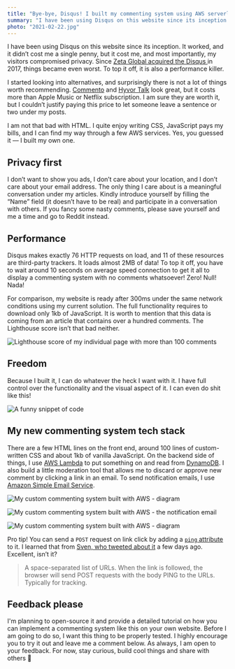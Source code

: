 ```yaml
---
title: "Bye-bye, Disqus! I built my commenting system using AWS serverless stack and Netlify build hooks!"
summary: "I have been using Disqus on this website since its inception. It worked, and it didn’t cost me a single penny, but it cost me, and most importantly, my visitors compromised privacy. I started looking into alternatives, and surprisingly there is not a lot of things worth recommending. Yes, you guessed it — I built my own one."
photo: "2021-02-22.jpg"
---
```


I have been using Disqus on this website since its inception. It worked, and it didn’t cost me a single penny, but it cost me, and most importantly, my visitors compromised privacy. Since [Zeta Global acquired the Disqus ](https://techcrunch.com/2017/12/05/zeta-global-acquires-commenting-service-disqus) in 2017, things became even worst. To top it off, it is also a performance killer.

I started looking into alternatives, and surprisingly there is not a lot of things worth recommending. [Commento](https://commento.io) and [Hyvor Talk](https://talk.hyvor.com) look great, but it costs more than Apple Music or Netflix subscription. I am sure they are worth it, but I couldn’t justify paying this price to let someone leave a sentence or two under my posts.

I am not that bad with HTML. I quite enjoy writing CSS, JavaScript pays my bills, and I can find my way through a few AWS services. Yes, you guessed it — I built my own one.

## Privacy first

I don’t want to show you ads, I don’t care about your location, and I don’t care about your email address. The only thing I care about is a meaningful conversation under my articles. Kindly introduce yourself by filling the “Name” field (it doesn’t have to be real) and participate in a conversation with others. If you fancy some nasty comments, please save yourself and me a time and go to Reddit instead.

## Performance

Disqus makes exactly 76 HTTP requests on load, and 11 of these resources are third-party trackers. It loads almost 2MB of data! To top it off, you have to wait around 10 seconds on average speed connection to get it all to display a commenting system with no comments whatsoever! Zero! Null! Nada!

For comparison, my website is ready after 300ms under the same network conditions using my current solution. The full functionality requires to download only 1kb of JavaScript. It is worth to mention that this data is coming from an article that contains over a hundred comments. The Lighthouse score isn’t that bad neither.

![Lighthouse score of my individual page with more than 100 comments](/photos/2021-02-22-1.png)

## Freedom

Because I built it, I can do whatever the heck I want with it. I have full control over the functionality and the visual aspect of it. I can even do shit like this!

![A funny snippet of code](/photos/2021-02-22-2.jpg)

## My new commenting system tech stack

There are a few HTML lines on the front end, around 100 lines of custom-written CSS and about 1kb of vanilla JavaScript. On the backend side of things, I use [AWS Lambda](https://aws.amazon.com/lambda/) to put something on and read from [DynamoDB](https://aws.amazon.com/dynamodb/). I also build a little moderation tool that allows me to discard or approve new comment by clicking a link in an email. To send notification emails, I use [Amazon Simple Email Service](https://aws.amazon.com/ses/).

![My custom commenting system built with AWS - diagram](/photos/2021-02-22-3.png)

![My custom commenting system built with AWS - the notification email](/photos/2021-02-22-4.jpg)

![My custom commenting system built with AWS - diagram](/photos/2021-02-22-5.png)

Pro tip! You can send a `POST` request on link click by adding a [`ping` attribute](https://developer.mozilla.org/en-US/docs/Web/HTML/Element/a#attr-ping) to it. I learned that from [Sven, who tweeted about it](https://twitter.com/svenluijten/status/1363245229533507585) a few days ago. Excellent, isn’t it?

> A space-separated list of URLs. When the link is followed, the browser will send POST requests with the body PING to the URLs. Typically for tracking.

## Feedback please

I'm planning to open-source it and provide a detailed tutorial on how you can implement a commenting system like this on your own website. Before I am going to do so, I want this thing to be properly tested. I highly encourage you to try it out and leave me a comment below. As always, I am open to your feedback. For now, stay curious, build cool things and share with others 👋
